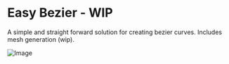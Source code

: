 # Easy Bezier - WIP

A simple and straight forward solution for creating bezier curves. Includes mesh generation (wip).

![Image](https://media.giphy.com/media/dC4EAip7FVwYsum2a2/source.gif)